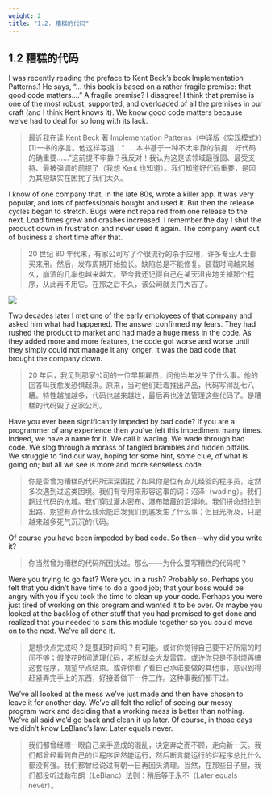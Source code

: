 ```yaml
---
weight: 2
title: "1.2. 糟糕的代码"
---
```


## 1.2 糟糕的代码

I was recently reading the preface to Kent Beck’s book Implementation Patterns.1 He says, “… this book is based on a rather fragile premise: that good code matters….” A fragile premise? I disagree! I think that premise is one of the most robust, supported, and overloaded of all the premises in our craft (and I think Kent knows it). We know good code matters because we’ve had to deal for so long with its lack.

> 最近我在读 Kent Beck 著 Implementation Patterns（中译版《实现模式》）[1]一书的序言。他这样写道：“……本书基于一种不太牢靠的前提：好代码的确重要……”这前提不牢靠？我反对！我认为这是该领域最强固、最受支持、最被强调的前提了（我想 Kent 也知道）。我们知道好代码重要，是因为其短缺实在困扰了我们太久。

I know of one company that, in the late 80s, wrote a killer app. It was very popular, and lots of professionals bought and used it. But then the release cycles began to stretch. Bugs were not repaired from one release to the next. Load times grew and crashes increased. I remember the day I shut the product down in frustration and never used it again. The company went out of business a short time after that.

> 20 世纪 80 年代末，有家公司写了个很流行的杀手应用，许多专业人士都买来用。然后，发布周期开始拉长。缺陷总是不能修复。装载时间越来越久，崩溃的几率也越来越大。至今我还记得自己在某天沮丧地关掉那个程序，从此再不用它。在那之后不久，该公司就关门大吉了。

![](/cc/figures/ch1/1-2fig_martin.jpg)

Two decades later I met one of the early employees of that company and asked him what had happened. The answer confirmed my fears. They had rushed the product to market and had made a huge mess in the code. As they added more and more features, the code got worse and worse until they simply could not manage it any longer. It was the bad code that brought the company down.

> 20 年后，我见到那家公司的一位早期雇员，问他当年发生了什么事。他的回答叫我愈发恐惧起来。原来，当时他们赶着推出产品，代码写得乱七八糟。特性越加越多，代码也越来越烂，最后再也没法管理这些代码了。是糟糕的代码毁了这家公司。

Have you ever been significantly impeded by bad code? If you are a programmer of any experience then you’ve felt this impediment many times. Indeed, we have a name for it. We call it wading. We wade through bad code. We slog through a morass of tangled brambles and hidden pitfalls. We struggle to find our way, hoping for some hint, some clue, of what is going on; but all we see is more and more senseless code.

> 你是否曾为糟糕的代码所深深困扰？如果你是位有点儿经验的程序员，定然多次遇到过这类困境。我们有专用来形容这事的词：沼泽（wading）。我们趟过代码的水域。我们穿过灌木密布、瀑布暗藏的沼泽地。我们拼命想找到出路，期望有点什么线索能启发我们到底发生了什么事；但目光所及，只是越来越多死气沉沉的代码。

Of course you have been impeded by bad code. So then—why did you write it?

> 你当然曾为糟糕的代码所困扰过。那么——为什么要写糟糕的代码呢？

Were you trying to go fast? Were you in a rush? Probably so. Perhaps you felt that you didn’t have time to do a good job; that your boss would be angry with you if you took the time to clean up your code. Perhaps you were just tired of working on this program and wanted it to be over. Or maybe you looked at the backlog of other stuff that you had promised to get done and realized that you needed to slam this module together so you could move on to the next. We’ve all done it.

> 是想快点完成吗？是要赶时间吗？有可能。或许你觉得自己要干好所需的时间不够；假使花时间清理代码，老板就会大发雷霆。或许你只是不耐烦再搞这套程序，期望早点结束。或许你看了看自己承诺要做的其他事，意识到得赶紧弄完手上的东西，好接着做下一件工作。这种事我们都干过。

We’ve all looked at the mess we’ve just made and then have chosen to leave it for another day. We’ve all felt the relief of seeing our messy program work and deciding that a working mess is better than nothing. We’ve all said we’d go back and clean it up later. Of course, in those days we didn’t know LeBlanc’s law: Later equals never.

> 我们都曾经瞟一眼自己亲手造成的混乱，决定弃之而不顾，走向新一天。我们都曾经看到自己的烂程序居然能运行，然后断言能运行的烂程序总比什么都没有强。我们都曾经说过有朝一日再回头清理。当然，在那些日子里，我们都没听过勒布朗（LeBlanc）法则：稍后等于永不（Later equals never）。